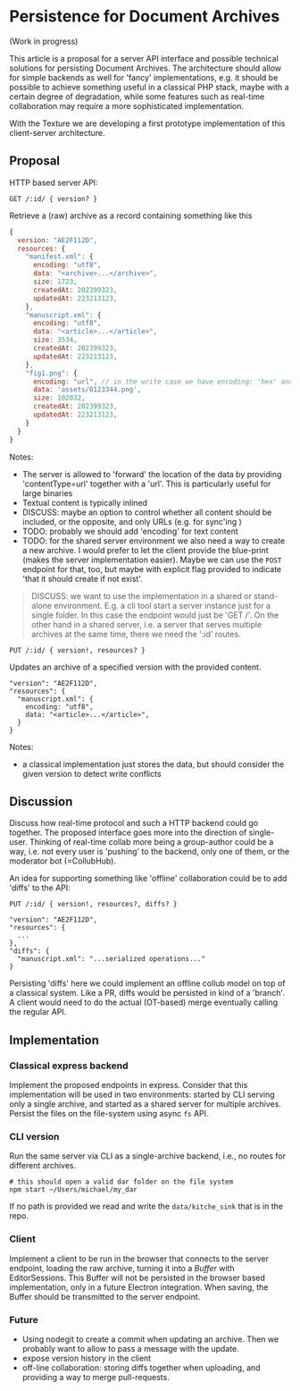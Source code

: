 # Persistence for Document Archives

(Work in progress)

This article is a proposal for a server API interface and possible technical solutions for persisting Document Archives.
The architecture should allow for simple backends as well for 'fancy' implementations, e.g. it should be possible to achieve something useful in a classical PHP stack, maybe with a certain degree of degradation, while some features such as real-time collaboration may require a more sophisticated implementation.

With the Texture we are developing a first prototype implementation of this client-server architecture.

## Proposal

HTTP based server API:

```
GET /:id/ { version? }
```

Retrieve a (raw) archive as a record containing something like this

```js
{
  version: "AE2F112D",
  resources: {
    "manifest.xml": {
      encoding: "utf8",
      data: "<archive>...</archive>",
      size: 1723,
      createdAt: 202399323,
      updatedAt: 223213123,
    },
    "manuscript.xml": {
      encoding: "utf8",
      data: "<article>...</article>",
      size: 3534,
      createdAt: 202399323,
      updatedAt: 223213123,
    },
    "fig1.png": {
      encoding: "url", // in the write case we have encoding: 'hex' and data has the payload
      data: 'assets/0123344.png',
      size: 102032,
      createdAt: 202399323,
      updatedAt: 223213123,
    }
  }
}
```

Notes:
- The server is allowed to 'forward' the location of the data by providing 'contentType=url' together with a 'url'. This is particularly useful for large binaries
- Textual content is typically inlined
- DISCUSS: maybe an option to control whether all content should be included,
  or the opposite, and only URLs (e.g. for sync'ing )
- TODO: probably we should add 'encoding' for text content
- TODO: for the shared server environment we also need a way to create a new archive. I would prefer to let the client provide the blue-print (makes the server implementation easier). Maybe we can use the `POST` endpoint for that, too, but maybe with explicit flag provided to indicate 'that it should create if not exist'. 

> DISCUSS: we want to use the implementation in a shared or stand-alone environment. E.g. a cli tool start a server instance just for a single folder. In this case the endpoint would just be 'GET /'.
> On the other hand in a shared server, i.e. a server that serves multiple archives at the same time, there we need the ':id' routes.


```
PUT /:id/ { version!, resources? }
```

Updates an archive of a specified version with the provided content.

```
"version": "AE2F112D",
"resources": {
  "manuscript.xml": {
    encoding: "utf8",
    data: "<article>...</article>",
  }
}
```

Notes:
- a classical implementation just stores the data, but should consider the given version to detect write conflicts

## Discussion

Discuss how real-time protocol and such a HTTP backend could go together. The proposed interface goes more into the direction of single-user. Thinking of real-time collab more being a group-author could be a way, i.e. not every user is 'pushing' to the backend, only one of them, or the moderator bot (=CollubHub).

An idea for supporting something like 'offline' collaboration could be to add 'diffs' to the API:

```
PUT /:id/ { version!, resources?, diffs? }
```

```
"version": "AE2F112D",
"resources": {
  ...
},
"diffs": {
  "manuscript.xml": "...serialized operations..."
}
```

Persisting 'diffs' here we could implement an offline collub model on top of a classical system. Like a PR, diffs would be persisted in kind of a 'branch'. A client would need to do the actual (OT-based) merge eventually calling the regular API.

## Implementation

### Classical express backend

Implement the proposed endpoints in express. Consider that this implementation will be used in two environments: started by CLI serving only a single archive, and started as a shared server for multiple archives.
Persist the files on the file-system using async `fs` API.

### CLI version

Run the same server via CLI as a single-archive backend, i.e., no routes for different archives.

```
# this should open a valid dar folder on the file system
npm start ~/Users/michael/my_dar
```

If no path is provided we read and write the `data/kitche_sink` that is in the repo.

### Client 

Implement a client to be run in the browser that connects to the server endpoint, loading the raw archive, turning it into a *Buffer* with EditorSessions. This Buffer will not be persisted in the browser based implementation, only in a future Electron integration. When saving, the Buffer should be transmitted to the server endpoint.

### Future

- Using nodegit to create a commit when updating an archive. Then we probably want to allow to pass a message with the update.
- expose version history in the client
- off-line collaboration: storing diffs together when uploading, and providing a way to merge pull-requests.

